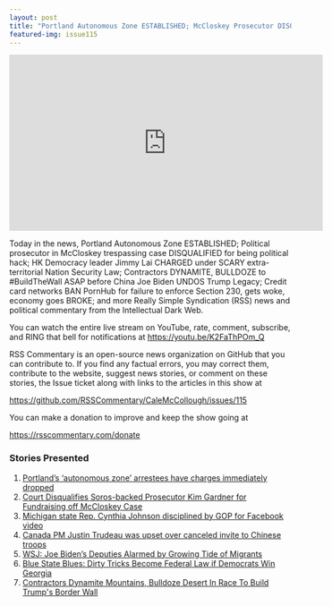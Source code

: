 ```yaml
---
layout: post
title: "Portland Autonomous Zone ESTABLISHED; McCloskey Prosecutor DISQUALIFIED; Jimmy Lai CHARGED under NSL"
featured-img: issue115
---
```


<iframe width="560" height="315" src="https://www.youtube.com/embed/K2FaThPOm_Q" frameborder="0" allow="accelerometer; autoplay; encrypted-media; gyroscope; picture-in-picture" allowfullscreen></iframe>

Today in the news, Portland Autonomous Zone ESTABLISHED; Political prosecutor in McCloskey trespassing case DISQUALIFIED for being political hack; HK Democracy leader Jimmy Lai CHARGED under SCARY extra-territorial Nation Security Law; Contractors DYNAMITE, BULLDOZE to #BuildTheWall ASAP before China Joe Biden UNDOS Trump Legacy; Credit card networks BAN PornHub for failure to enforce Section 230, gets woke, economy goes BROKE; and more Really Simple Syndication (RSS) news and political commentary from the Intellectual Dark Web.

You can watch the entire live stream on YouTube, rate, comment, subscribe, and RING that bell for notifications at  https://youtu.be/K2FaThPOm_Q

RSS Commentary is an open-source news organization on GitHub that you can contribute to. If you find any factual errors, you may correct them, contribute to the website, suggest news stories, or comment on these stories, the Issue ticket along with links to the articles in this show at 

https://github.com/RSSCommentary/CaleMcCollough/issues/115

You can make a donation to improve and keep the show going at

https://rsscommentary.com/donate

### Stories Presented

1. [Portland’s ‘autonomous zone’ arrestees have charges immediately dropped](https://thepostmillennial.com/portland-rhaz-arrestees-charges-dropped)
1. [Court Disqualifies Soros-backed Prosecutor Kim Gardner for Fundraising off McCloskey Case](https://www.breitbart.com/politics/2020/12/11/court-boots-soros-backed-prosecutor-kim-gardner-for-fundraising-off-mccloskey-case-2nd-amendment/)
1. [Michigan state Rep. Cynthia Johnson disciplined by GOP for Facebook video](https://nypost.com/2020/12/10/mi-rep-cynthia-johnson-disciplined-by-gop-for-facebook-video/)
1. [Canada PM Justin Trudeau was upset over canceled invite to Chinese troops](https://nypost.com/2020/12/11/canada-pm-justin-trudeau-was-upset-over-cancelled-invite-to-chinese-troops/)
1. [WSJ: Joe Biden’s Deputies Alarmed by Growing Tide of Migrants](https://www.breitbart.com/economy/2020/12/11/wsj-joe-bidens-deputies-alarmed-by-growing-tide-of-migrants/)
1. [Blue State Blues: Dirty Tricks Become Federal Law if Democrats Win Georgia](https://www.breitbart.com/politics/2020/12/11/blue-state-blues-dirty-tricks-become-federal-law-if-democrats-win-georgia/)
1. [Contractors Dynamite Mountains, Bulldoze Desert In Race To Build Trump's Border Wall](https://www.npr.org/2020/12/11/945194147/contractors-dynamite-mountains-bulldoze-desert-in-race-to-build-trumps-border-wa)
